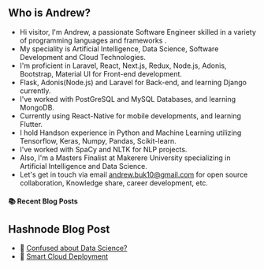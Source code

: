 ## Who is Andrew?
- Hi visitor, I'm Andrew, a passionate Software Engineer skilled in a variety of programming languages and frameworks .
- My speciality is Artificial Intelligence, Data Science, Software Development and Cloud Technologies.
- I'm proficient in Laravel, React, Next.js, Redux, Node.js, Adonis, Bootstrap, Material UI for Front-end development.
- Flask, Adonis(Node.js) and Laravel for Back-end, and learning Django currently.
- I've worked with PostGreSQL and MySQL Databases, and learning MongoDB.  
- Currently using React-Native for mobile developments, and learning Flutter.
-  I hold Handson experience in Python and Machine Learning utilizing Tensorflow, Keras, Numpy, Pandas, Scikit-learn.
- I've worked with SpaCy and NLTK for NLP projects.
- Also, I'm a Masters Finalist at Makerere University specializing in Artificial Intelligence and Data Science.
- Let's get in touch via email andrew.buk10@gmail.com for open source collaboration, Knowledge share, career development, etc.

#### :books: Recent Blog Posts
<!-- BLOGPOSTS:START -->
<!-- BLOGPOSTS:END -->

## Hashnode Blog Post
<!-- HASHNODE:START -->
 - 💫 [Confused about Data Science?](https://andrewnotes.hashnode.dev/confused-about-data-science)
 - 🌮 [Smart Cloud Deployment](https://andrewnotes.hashnode.dev/smart-cloud-deployment)<!-- HASHNODE:END -->


<!---
Andrkenya/Andrkenya is a ✨ special ✨ repository because its `README.md` (this file) appears on your GitHub profile.
You can click the Preview link to take a look at your changes.
--->
